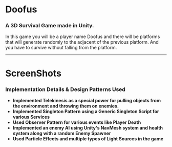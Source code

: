 # Doofus
### A 3D Survival Game made in Unity. 
In this game you will be a player name Doofus and there will be platforms that will generate randomly to the adjacent of the previous platform. And you have to survive without falling from the platform. 

---

# ScreenShots


### Implementation Details & Design Patterns Used 
* **Implemented Telekinesis as a special power for pulling objects from the environment and throwing them on enemies.**
* **Implemented Singleton Pattern using a Generic Singleton Script for various Services**
* **Used Observer Pattern for various events like Player Death**
* **Implemented an enemy AI using Unity's NavMesh system and health system along with a random Enemy Spawner**
* **Used Particle Effects and multiple types of Light Sources in the game**
